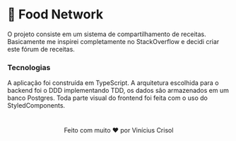 # 🍔 Food Network

O projeto consiste em um sistema de compartilhamento de receitas. Basicamente me inspirei completamente no StackOverflow e decidi criar este fórum de receitas.

### Tecnologias

A aplicação foi construída em TypeScript. A arquitetura escolhida para o backend foi o DDD implementando TDD, os dados são armazenados em um banco Postgres. Toda parte visual do frontend foi feita com o uso do StyledComponents.

#

<p align="center">
  Feito com muito ❤️ por Vinícius Crisol
</p>
